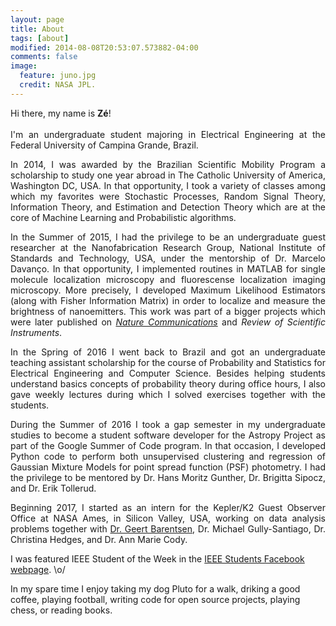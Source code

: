 ```yaml
---
layout: page
title: About
tags: [about]
modified: 2014-08-08T20:53:07.573882-04:00
comments: false
image:
  feature: juno.jpg
  credit: NASA JPL.
---
```

<p style='text-align: justify;'>
Hi there, my name is <b>Zé</b>!
<br><br>
I'm an undergraduate student majoring in Electrical Engineering at the Federal University of Campina Grande, Brazil.
</p>

<p style='text-align: justify;'>
In 2014, I was awarded by the Brazilian Scientific Mobility Program a scholarship to study one year abroad in The Catholic University of America, Washington DC, USA. In that opportunity, I took a variety of classes among which my favorites were Stochastic Processes, Random Signal Theory, Information Theory, and Estimation and Detection Theory which are at the core of Machine Learning and Probabilistic algorithms.
</p>

<p style='text-align: justify;'>
In the Summer of 2015, I had the privilege to be an undergraduate guest researcher at the Nanofabrication Research Group, National Institute of Standards and Technology, USA, under the mentorship of Dr. Marcelo Davanço. In that opportunity, I implemented routines in MATLAB for single molecule localization microscopy and fluorescense localization imaging microscopy. More precisely, I developed Maximum Likelihood Estimators (along with Fisher Information Matrix) in order to localize and measure the brightness of nanoemitters. This work was part of a bigger projects which were later published on <a href="https://www.nature.com/articles/s41467-017-00987-6.pdf"><i>Nature Communications</i></a> and <a hreaf=http://aip.scitation.org/doi/full/10.1063/1.4976578><i>Review of Scientific Instruments</i></a>.
</p>

<p style='text-align: justify;'>
In the Spring of 2016 I went back to Brazil and got an undergraduate teaching assistant scholarship for the course of Probability and Statistics for Electrical Engineering and Computer Science. Besides helping students understand basics concepts of probability theory during office hours, I also gave weekly lectures during which I solved exercises together with the students.
</p>

<p style='text-align: justify;'>
During the Summer of 2016 I took a gap semester in my undergraduate studies to become a student software developer for the Astropy Project as part of the Google Summer of Code program. In that occasion, I developed Python code to perform both unsupervised clustering and regression of Gaussian Mixture Models for point spread function (PSF) photometry. I had the privilege to be mentored by Dr. Hans Moritz Gunther, Dr. Brigitta Sipocz, and Dr. Erik Tollerud.
</p>

<p style='text-align: justify;'>
Beginning 2017, I started as an intern for the Kepler/K2 Guest Observer Office at NASA Ames, in Silicon Valley, USA, working on data analysis problems together with <a href="http://geert.io">Dr. Geert Barentsen</a>, Dr. Michael Gully-Santiago, Dr. Christina Hedges, and Dr. Ann Marie Cody.
</p>

I was featured IEEE Student of the Week in the <a href="https://www.facebook.com/IEEEStudents/photos/a.285696968155912.70076.236454509746825/769475893111348/?type=1&theater">IEEE Students Facebook webpage</a>. \o/

In my spare time I enjoy taking my dog Pluto for a walk, driking a good coffee, playing football, writing code for open source projects, playing chess, or reading books.
